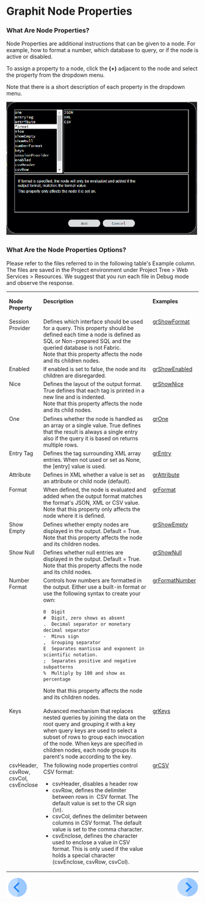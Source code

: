 # Graphit Node Properties

### What Are Node Properties?

Node Properties are additional instructions that can be given to a node. For example, how to format a number, which database to query, or if the node is active or disabled. 

To assign a property to a node, click the **(+)** adjacent to the node and select the  property from the dropdown menu. 

Note that there is a short description of each property in the dropdown menu.

<img src="/articles/15_web_services_and_graphit/17_Graphit/images/19_node_properties_menu.png" width="500" height="350"></img>


### What Are the Node Properties Options?
Please refer to the files referred to in the following table's Example column. The files are saved in the Project environment under Project Tree > Web Services > Resources. We suggest that you run each file in Debug mode and observe the response.
<table>
<tbody>
<tr>
<td valign="top" width="50pxl">
<p><strong>Node Property</strong></p>
</td>
<td valign="top" width="900pxl">
<p><strong>Description</strong></p>
</td>
<td valign="top" width="50pxl">
<p><strong>Examples</strong></p>
</td>
</tr>
<tr>
<td valign="top" width="50pxl">Session Provider</td>
<td valign="top" width="900pxl">Defines which interface should be used for a query. This property should be defined each time a node is defined as SQL or Non-prepared SQL and the queried database is not Fabric.<br />Note that this property affects the node and its children nodes.</td>
<td valign="top" width="50pxl"><a href="/articles/15_web_services_and_graphit/17_Graphit/10_graphit_examples.md#grshowformatgraphit">grShowFormat</a></td> 
</tr>
<tr>
<td valign="top" width="50pxl">Enabled</td>
<td valign="top" width="900pxl">If enabled is set to false, the node and its children are disregarded.</td>
<td valign="top" width="50pxl"><a href="/articles/15_web_services_and_graphit/17_Graphit/10_graphit_examples.md#grshowenabledgraphit">grShowEnabled</a></td>
</tr>
<tr>
<td valign="top" width="50pxl">Nice</td>
<td valign="top" width="900pxl">Defines the layout of the output format. True defines that each tag is printed in a new line and is indented.&nbsp;<br />Note that this property affects the node and its child nodes.</td> 
<td valign="top" width="50pxl"><a href="/articles/15_web_services_and_graphit/17_Graphit/10_graphit_examples.md#grshownicegraphit">grShowNice</a></td>  
</tr>
<tr>
<td valign="top" width="50pxl">One</td>
<td valign="top" width="900pxl">Defines whether the node is handled as an array or a single value. True defines that the result is always a single entry also if the query it is based on returns multiple rows.</td>
<td valign="top" width="50pxl"><a href="/articles/15_web_services_and_graphit/17_Graphit/10_graphit_examples.md#gronegraphit">grOne</a></td>
</tr>
<tr>
<td valign="top" width="50pxl">Entry Tag</td>
<td valign="top" width="900pxl">Defines the tag surrounding XML array entries. When not used or set as None, the [entry] value is used.</td>
<td valign="top" width="50pxl"><a href="/articles/15_web_services_and_graphit/17_Graphit/10_graphit_examples.md#grentrygraphit">grEntry</a></td>
</tr>
<tr>
<td valign="top" width="50pxl">Attribute</td>
<td valign="top" width="900pxl">Defines in XML whether a value is set as an attribute or child node (default).&nbsp;</td>
<td valign="top" width="50pxl"><a href="/articles/15_web_services_and_graphit/17_Graphit/10_graphit_examples.md#grattributegraphit...">grAttribute</a></td>
</tr>
<tr>
<td valign="top" width="50pxl">Format</td>
<td valign="top" width="900pxl">When defined, the node is evaluated and added when the output format matches the format's JSON, XML or CSV value. Note that this property only affects the node where it is defined.&nbsp;</td>
<td valign="top" width="50pxl"><a href="/articles/15_web_services_and_graphit/17_Graphit/10_graphit_examples.md#grformatgraphit">grFormat</a></td>
</tr>
<tr>
<td valign="top" width="50pxl">Show Empty</td>
<td valign="top" width="900pxl">Defines whether empty nodes are displayed in the output. Default = True.<br />Note that this property affects the node and its children nodes.
<td valign="top" width="50pxl"><a href="/articles/15_web_services_and_graphit/17_Graphit/10_graphit_examples.md#grshowemptygraphit">grShowEmpty</a></td>

</td>
</tr>
<tr>
<td valign="top" width="50pxl">Show Null</td>
<td valign="top" width="900pxl">Defines whether null entries are displayed in the output. Default = True.<br />Note that this property affects the node and its child nodes.&nbsp;</td>
<td valign="top" width="50pxl"><a href="/articles/15_web_services_and_graphit/17_Graphit/10_graphit_examples.md#grshownullgraphit">grShowNull</a></td>

</tr>
<tr>
<td valign="top" width="50pxl">Number Format</td>
<td valign="top" width="900pxl">Controls how numbers are formatted in the output. Either use a built-in format or use the following syntax to create your own:

```
0  Digit
#  Digit, zero shows as absent
.  Decimal separator or monetary decimal separator
-  Minus sign
,  Grouping separator
E  Separates mantissa and exponent in scientific notation.
;  Separates positive and negative subpatterns
%  Multiply by 100 and show as percentage
```

Note that this property affects the node and its children nodes.&nbsp;</td>
<td valign="top" width="50pxl"><a href="/articles/15_web_services_and_graphit/17_Graphit/10_graphit_examples.md#grnumberformatgraphit">grFormatNumber</a></td>
</tr>
<tr>
<td valign="top" width="50pxl">Keys</td>
<td valign="top" width="900pxl">Advanced mechanism that replaces nested queries by joining the data on the root query and grouping it with a key when query keys are used to select a subset of rows to group each invocation of the node. When keys are specified in children nodes, each node groups its parent's node according to the key.</td>
<td valign="top" width="50pxl"><a href="/articles/15_web_services_and_graphit/17_Graphit/10_graphit_examples.md#grkeysgraphit">grKeys</a></td>
</tr>
<tr>
<td valign="top" width="50pxl">csvHeader, csvRow, csvCol, csvEnclose</td>
<td valign="top" width="900pxl">The following node properties control CSV format:
<ul>
<li>csvHeader, disables a header row</li>
<li>csvRow, defines the delimiter between rows in&nbsp; CSV format. The default value is set to the CR sign (\n).</li>
<li>csvCol, defines the delimiter between columns in CSV format. The default value is set to the comma character.</li>
<li>csvEnclose, defines the character used to enclose a value in CSV format. This is only used if the value holds a special character (csvEnclose, csvRow, csvCol).</li>
</ul>
</td>
<td valign="top" width="50pxl"><a href="/articles/15_web_services_and_graphit/17_Graphit/10_graphit_examples.md#grcsvgraphit">grCSV</a></td>
</tr>
</tbody>
</table>





[![Previous](/articles/images/Previous.png)](/articles/15_web_services_and_graphit/17_Graphit/03_graphit_node_types.md)[<img align="right" width="60" height="54" src="/articles/images/Next.png">](/articles/15_web_services_and_graphit/17_Graphit/05_graphit_debugging.md)


